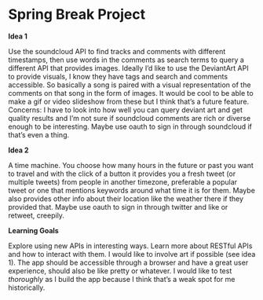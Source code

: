 # Spring Break Project

**Idea 1**

Use the soundcloud API to find tracks and comments with different timestamps, then use words in the comments as search terms to query a different API that provides images. Ideally I’d like to use the DeviantArt API to provide visuals, I know they have tags and search and comments accessible. So basically a song is paired with a visual representation of the comments on that song in the form of images. It  would be cool to be able to make a gif or video slideshow from these but I think that’s a future feature. Concerns: I have to look into how well you can query deviant art and get quality results and I’m not sure if soundcloud comments are rich or diverse enough to be interesting. Maybe use oauth to sign in through soundcloud if that’s even a thing.

**Idea 2**

A time machine. You choose how many hours in the future or past you want to travel and with the click of a button it provides you a fresh tweet (or multiple tweets) from people in another timezone, preferable a popular tweet or one that mentions keywords around what time it is for them. Maybe also provides other info about their location like the weather there if they provided that. Maybe use oauth to sign in through twitter and like or retweet, creepily.

**Learning Goals**

Explore using new APIs in interesting ways. Learn more about RESTful APIs and how to interact with them. I would like to involve art if possible (see idea 1). The app should be accessible through a browser and have a great user experience, should also be like pretty or whatever. I would like to test _thoroughly_ as I build the app because I think that’s a weak spot for me historically.
